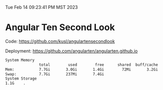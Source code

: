 Tue Feb 14 09:23:41 PM MST 2023

# Angular Ten Second Look

Code: https://github.com/kusl/angulartensecondlook

Deployment: https://github.com/angularten/angularten.github.io

```bash
System Memory
               total        used        free      shared  buff/cache   available
Mem:           7.7Gi       3.0Gi       1.4Gi        72Mi       3.2Gi       4.3Gi
Swap:          7.7Gi       237Mi       7.4Gi
System Storage
1.1G	.
```
